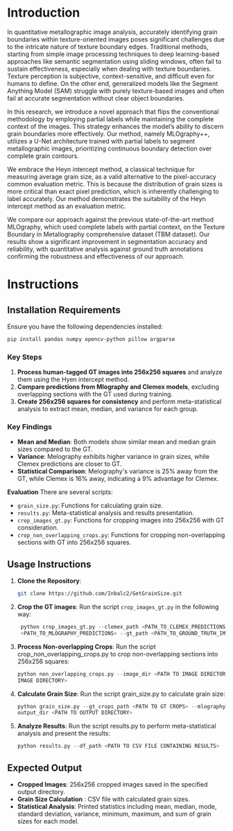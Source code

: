 # Introduction

In quantitative metallographic image analysis, accurately identifying grain boundaries within texture-oriented images poses significant challenges due to the intricate nature of texture boundary edges. Traditional methods, starting from simple image processing techniques to deep learning-based approaches like semantic segmentation using sliding windows, often fail to sustain effectiveness, especially when dealing with texture boundaries. Texture perception is subjective, context-sensitive, and difficult even for humans to define. On the other end, generalized models like the Segment Anything Model (SAM) struggle with purely texture-based images and often fail at accurate segmentation without clear object boundaries.

In this research, we introduce a novel approach that flips the conventional methodology by employing partial labels while maintaining the complete context of the images. This strategy enhances the model’s ability to discern grain boundaries more effectively. Our method, namely MLOgraphy++, utilizes a U-Net architecture trained with partial labels to segment metallographic images, prioritizing continuous boundary detection over complete grain contours.

We embrace the Heyn intercept method, a classical technique for measuring average grain size, as a valid alternative to the pixel-accuracy common evaluation metric. This is because the distribution of grain sizes is more critical than exact pixel prediction, which is inherently challenging to label accurately. Our method demonstrates the suitability of the Heyn intercept method as an evaluation metric.

We compare our approach against the previous state-of-the-art method MLOgraphy, which used complete labels with partial context, on the Texture Boundary in Metallography comprehensive dataset (TBM dataset). Our results show a significant improvement in segmentation accuracy and reliability, with quantitative analysis against ground truth annotations confirming the robustness and effectiveness of our approach.


# Instructions

## Installation Requirements
  Ensure you have the following dependencies installed:
  ```sh
  pip install pandas numpy opencv-python pillow argparse
  ```

### Key Steps

1. **Process human-tagged GT images into 256x256 squares** and analyze them using the Hyen intercept method.
2. **Compare predictions from Mlography and Clemex models**, excluding overlapping sections with the GT used during training.
3. **Create 256x256 squares for consistency** and perform meta-statistical analysis to extract mean, median, and variance for each group.

### Key Findings

- **Mean and Median**: Both models show similar mean and median grain sizes compared to the GT.
- **Variance**: Melography exhibits higher variance in grain sizes, while Clemex predictions are closer to GT.
- **Statistical Comparison**: Melography's variance is 25% away from the GT, while Clemex is 16% away, indicating a 9% advantage for Clemex.


**Evaluation**
There are several scripts:
  - `grain_size.py`: Functions for calculating grain size.
  - `results.py`: Meta-statistical analysis and results presentation.
  - `crop_images_gt.py`: Functions for cropping images into 256x256 with GT consideration.
  - `crop_non_overlapping_crops.py`:  Functions for cropping non-overlapping sections with GT into 256x256 squares.


## Usage Instructions

1. **Clone the Repository**:
   ```sh
   git clone https://github.com/Inbalc2/GetGrainSize.git

2. **Crop the GT images**:
   Run the script `crop_images_gt.py` in the following way:
   ```python
    python crop_images_gt.py --clemex_path <PATH_TO_CLEMEX_PREDICTIONS> --zones_path <PATH_TO_ZONES> --output_path <PATH_TO_OUTPUT_DIRECTORY> --mlography_path     
    <PATH_TO_MLOGRAPHY_PREDICTIONS> --gt_path <PATH_TO_GROUND_TRUTH_IMAGES>
   ```
3. **Process Non-overlapping Crops**:
   Run the script crop_non_overlapping_crops.py to crop non-overlapping sections into 256x256 squares:
   ```python
   python non_overlapping_crops.py --image_dir <PATH TO IMAGE DIRECTORY> --output_dir <PATH TO OUTPUT DIRECTORY> --zone_size <WIDTH> <HEIGHT> --gt_image_dir <PATH TO GROUND TRUTH 
   IMAGE DIRECTORY>
   ```
4.  **Calculate Grain Size**:
    Run the script grain_size.py to calculate grain size:
    ```python
    python grain_size.py --gt_crops_path <PATH TO GT CROPS> --mlography_crops_path <PATH TO MLOGRAPHY CROPS> --clemex_crops_path <PATH TO CLEMEX CROPS> -- 
    output_dir <PATH TO OUTPUT DIRECTORY>
    ```
5.  **Analyze Results**:
    Run the script results.py to perform meta-statistical analysis and present the results:
    ```python
    python results.py --df_path <PATH TO CSV FILE CONTAINING RESULTS>
    ```


## Expected Output
- **Cropped Images**: 256x256 cropped images saved in the specified output directory.
- **Grain Size Calculation** : CSV file with calculated grain sizes.
- **Statistical Analysis**: Printed statistics including mean, median, mode, standard deviation, variance, minimum, maximum, and sum of grain sizes for each model.


